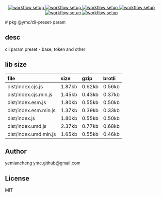 <p align="center" style="background:white;">
<!-- github workflow stat:s -->
<!-- one line and center  -->
  <a href="https://github.com/YMC-GitHub">
    <img alt="workflow setup" src="https://img.shields.io/static/v1?label=pkg&message=done&color=ff69b4&style=flat-square" />
  </a>
  <a href="https://github.com/YMC-GitHub">
    <img alt="workflow setup" src="https://img.shields.io/static/v1?label=cod&message=done&color=ff69b4&style=flat-square" />
  </a>
    <a href="https://github.com/YMC-GitHub">
    <img alt="workflow setup" src="https://img.shields.io/static/v1?label=dep&message=done&color=ff69b4&style=flat-square" />
  </a>
  <a href="https://github.com/YMC-GitHub">
    <img alt="workflow setup" src="https://img.shields.io/static/v1?label=lin&message=done&color=ff69b4&style=flat-square" />
  </a>
    <a href="https://github.com/YMC-GitHub">
    <img alt="workflow setup" src="https://img.shields.io/static/v1?label=tes&message=fail&color=ff69b4&style=flat-square" />
  </a>
      <a href="https://github.com/YMC-GitHub">
    <img alt="workflow setup" src="https://img.shields.io/static/v1?label=pro&message=done&color=ff69b4&style=flat-square" />
  </a>


  <!-- https://img.shields.io/badge/<LABEL>-<MESSAGE>-<COLOR> -->
  <!-- https://img.shields.io/static/v1?label=<LABEL>&message=<MESSAGE>&color=<COLOR> -->
<!-- github workflow stat:e -->
</p>
# pkg @ymc/cli-preset-param

## desc
cli param preset - base, token and other

## lib size  
file | size | gzip | brotli
:---- | :---- | :---- | :----
dist/index.cjs.js | 1.87kb | 0.62kb | 0.56kb
dist/index.cjs.min.js | 1.45kb | 0.43kb | 0.37kb
dist/index.esm.js | 1.80kb | 0.55kb | 0.50kb
dist/index.esm.min.js | 1.37kb | 0.39kb | 0.33kb
dist/index.js | 1.80kb | 0.55kb | 0.50kb
dist/index.umd.js | 2.37kb | 0.77kb | 0.68kb
dist/index.umd.min.js | 1.65kb | 0.55kb | 0.46kb

## Author
yemiancheng <ymc.github@gmail.com>

## License
MIT
